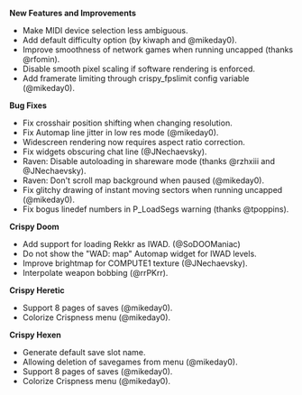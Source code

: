 **New Features and Improvements**
* Make MIDI device selection less ambiguous.
* Add default difficulty option (by kiwaph and @mikeday0).
* Improve smoothness of network games when running uncapped (thanks @rfomin).
* Disable smooth pixel scaling if software rendering is enforced.
* Add framerate limiting through crispy_fpslimit config variable (@mikeday0).

**Bug Fixes**
* Fix crosshair position shifting when changing resolution.
* Fix Automap line jitter in low res mode (@mikeday0).
* Widescreen rendering now requires aspect ratio correction.
* Fix widgets obscuring chat line (@JNechaevsky).
* Raven: Disable autoloading in shareware mode (thanks @rzhxiii and @JNechaevsky).
* Raven: Don't scroll map background when paused (@mikeday0).
* Fix glitchy drawing of instant moving sectors when running uncapped (@mikeday0).
* Fix bogus linedef numbers in P_LoadSegs warning (thanks @tpoppins).

**Crispy Doom**
* Add support for loading Rekkr as IWAD. (@SoDOOManiac)
* Do not show the "WAD: map" Automap widget for IWAD levels.
* Improve brightmap for COMPUTE1 texture (@JNechaevsky).
* Interpolate weapon bobbing (@rrPKrr).

**Crispy Heretic**
* Support 8 pages of saves (@mikeday0).
* Colorize Crispness menu (@mikeday0).

**Crispy Hexen**
* Generate default save slot name.
* Allowing deletion of savegames from menu (@mikeday0).
* Support 8 pages of saves (@mikeday0).
* Colorize Crispness menu (@mikeday0).
